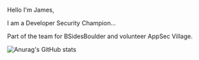Hello I'm James,

I am a Developer Security Champion...

Part of the team for BSidesBoulder and volunteer AppSec Village.

![Anurag's GitHub stats](https://github-readme-stats.vercel.app/api?username=punkcoder&show_icons=true&theme=radical)
